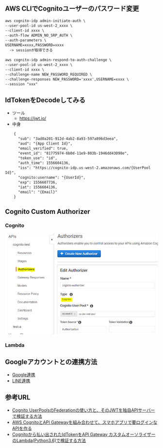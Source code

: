 ## AWS CLIでCognitoユーザーのパスワード変更
```$xslt
aws cognito-idp admin-initiate-auth \
--user-pool-id us-west-2_xxxx \
--client-id xxxx \
--auth-flow ADMIN_NO_SRP_AUTH \
--auth-parameters \
USERNAME=xxxx,PASSWORD=xxxx
  -> sessionが取得できる 

aws cognito-idp admin-respond-to-auth-challenge \
--user-pool-id us-west-2_xxxx \
--client-id xxxx \
--challenge-name NEW_PASSWORD_REQUIRED \
--challenge-responses NEW_PASSWORD='xxxx',USERNAME=xxxx \
--session "xxx"
```

## IdTokenをDecodeしてみる
* ツール
    * https://jwt.io/
* 中身
```
    {
      "sub": "3ad0a201-912d-4ab2-8a93-597a896d3eea",
      "aud": "{App Client Id}",
      "email_verified": true,
      "event_id": "81775974-6b0d-11e9-803b-1946dd43098e",
      "token_use": "id",
      "auth_time": 1556604136,
      "iss": "https://cognito-idp.us-west-2.amazonaws.com/{UserPool Id}",
      "cognito:username": "{UserId}",
      "exp": 1556607736,
      "iat": 1556604136,
      "email": "{Email}"
    }
```

## Cognito Custom Authorizer
### Cognito
![cognito](picture/custom-authorizer-cognito.PNG)
### Lambda

## Googleアカウントとの連携方法
* [Google連携](docs/Google連携.md)
* [LINE連携](docs/LINE連携.md)

## 参考URL
* [Cognito UserPoolsのFederationの使い方と、そのJWTを独自APIサーバーで検証する方法](https://qiita.com/yoskeoka/items/7474845087c66cf91b27)
* [AWS CognitoとAPI Gatewayを組み合わせて、スマホアプリで要ログインなAPIを作る](https://qiita.com/lazyfellow/items/e6dd2941de9ae3d02d00)
* [Cognitoから払い出されたIdTokenをAPI Gateway カスタムオーソライザーのLambda(Python3.6)で検証する方法](https://dev.classmethod.jp/cloud/aws/verify_cognit_idtoken_by_apig_custom_auth/)